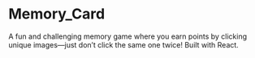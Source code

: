 # Memory_Card
A fun and challenging memory game where you earn points by clicking unique images—just don’t click the same one twice! Built with React.
